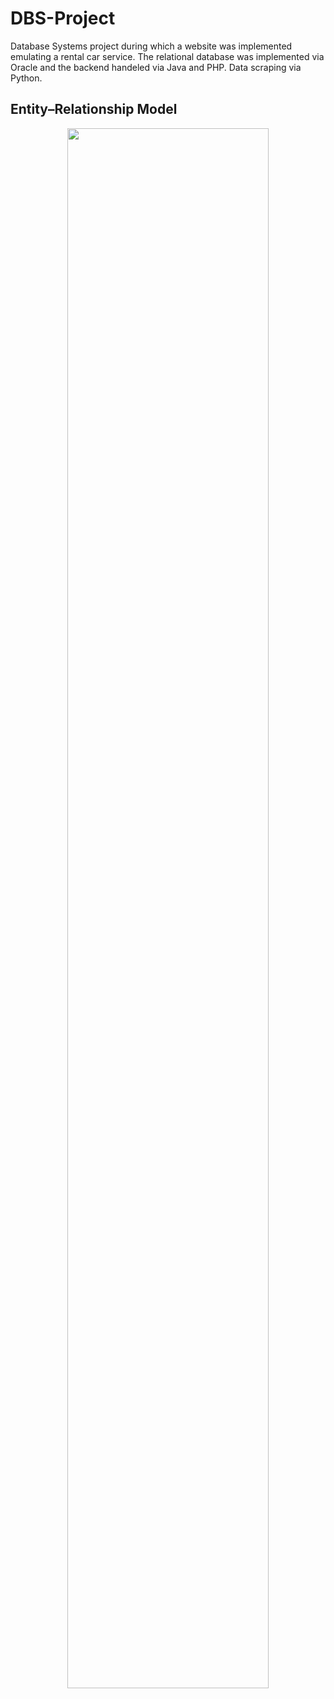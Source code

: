 # DBS-Project
 
Database Systems project during which a website was implemented emulating a rental car service. The relational database was implemented via Oracle and the backend handeled via Java and PHP. Data scraping via Python.

## Entity–Relationship Model

<p align="center">
  <img src="https://github.com/glarkstoat/DBS-Project/assets/74681570/54444afa-465c-4866-8326-63af82b5a0a0" width="80%" />
</p>

